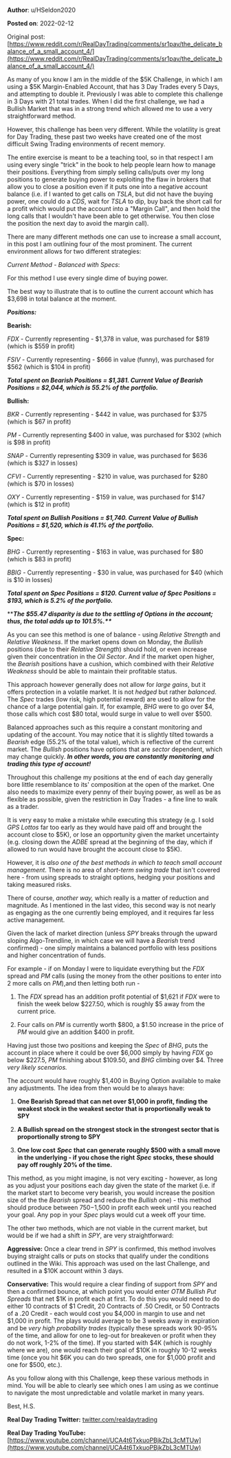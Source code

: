 **Author**: u/HSeldon2020

**Posted on**: 2022-02-12

Original post: [https://www.reddit.com/r/RealDayTrading/comments/sr1pav/the_delicate_balance_of_a_small_account_4/](https://www.reddit.com/r/RealDayTrading/comments/sr1pav/the_delicate_balance_of_a_small_account_4/)

As many of you know I am in the middle of the $5K Challenge, in which I am using a $5K Margin-Enabled Account, that has 3 Day Trades every 5 Days, and attempting to double it.  Previously I was able to complete this challenge in 3 Days with 21 total trades.  When I did the first challenge, we had a Bullish Market that was in a strong trend which allowed me to use a very straightforward method.

However, this challenge has been very different.  While the volatility is great for Day Trading, these past two weeks have created one of the most difficult Swing Trading environments of recent memory.

The entire exercise is meant to be a teaching tool, so in that respect I am using every single "trick" in the book to help people learn how to manage their positions.  Everything from simply selling calls/puts over my long positions to generate buying power to exploiting the flaw in brokers that allow you to close a position even if it puts one into a negative account balance (i.e. if I wanted to get calls on *TSLA*, but did not have the buying power, one could do a *CDS*, wait for *TSLA* to dip, buy back the short call for a profit which would put the account into a "Margin Call", and then hold the long calls that I wouldn't have been able to get otherwise. You then close the position the next day to avoid the margin call).  

There are many different methods one can use to increase a small account, in this post I am outlining four of the most prominent.  The current environment allows for two different strategies:

*Current Method - Balanced with Specs*:  

For this method I use every single dime of buying power.  

The best way to illustrate that is to outline the current account which has $3,698 in total balance at the moment.

***Positions:*** 

**Bearish:**

*FDX -* Currently representing - $1,378 in value, was purchased for $819 (which is $559 in profit)

*FSIV -* Currently representing - $666 in value (funny), was purchased for $562 (which is $104 in profit)

***Total spent on Bearish Positions = $1,381.  Current Value of Bearish Positions = $2,044, which is 55.2% of the portfolio.***

**Bullish:**

*BKR -* Currently representing - $442 in value, was purchased for $375 (which is $67 in profit)

*PM -*  Currently representing $400 in value, was purchased for $302 (which is $98 in profit)

*SNAP -* Currently representing $309 in value, was purchased for $636 (which is $327 in losses)

*CFVI -* Currently representing - $210 in value, was purchased for $280 (which is $70 in losses)

*OXY -* Currently representing - $159 in value, was purchased for $147 (which is $12 in profit)

***Total spent on Bullish Positions = $1,740.  Current Value of Bullish Positions = $1,520, which is 41.1% of the portfolio.***

**Spec:**

*BHG -* Currently representing - $163 in value, was purchased for $80 (which is $83 in profit)

*BBIG -* Currently representing - $30 in value, was purchased for $40 (which is $10 in losses)

***Total spent on Spec Positions = $120.  Current value of Spec Positions = $193, which is 5.2% of the portfolio.***  

\*\****The $55.47 disparity is due to the settling of Options in the account; thus, the total adds up to 101.5%.\*\****

As you can see this method is one of balance - using *Relative Strength* and *Relative Weakness*.  If the market opens down on Monday, the *Bullish* positions (due to their *Relative Strength*) should hold, or even increase given their concentration in the *Oil Sector*.  And if the market open higher, the *Bearish* positions have a cushion, which combined with their *Relative Weakness* should be able to maintain their profitable status.

This approach however generally does not allow for *large gains*, but it offers protection in a volatile market.  It is not *hedged* but rather *balanced*.  The *Spec* trades (low risk, high potential reward) are used to allow for the chance of a large potential gain.  If, for example, *BHG* were to go over $4, those calls which cost $80 total, would surge in value to well over $500.

Balanced approaches such as this require a constant monitoring and updating of the account.  You may notice that it is slightly tilted towards a *Bearish* edge (55.2% of the total value), which is reflective of the current market.  The *Bullish* positions have options that are *sector* dependent, which may change quickly.  ***In other words, you are constantly monitoring and trading this type of account!***

Throughout this challenge my positions at the end of each day generally bore little resemblance to its' composition at the open of the market.  One also needs to maximize every penny of their buying power, as well as be as flexible as possible, given the restriction in Day Trades - a fine line to walk as a trader.  

It is very easy to make a mistake while executing this strategy (e.g. I sold *GPS Lottos* far too early as they would have paid off and brought the account close to $5K), or lose an opportunity given the market uncertainty (e.g. closing down the *ADBE* spread at the beginning of the day, which if allowed to run would have brought the account close to $5K).  

However, it is *also one of the best methods in which to teach small account management*.  There is no area of *short-term swing trade* that isn't covered here - from using spreads to straight options, hedging your positions and taking measured risks.

There of course, *another way,* which really is a matter of reduction and magnitude.  As I mentioned in the last video, this second way is not nearly as engaging as the one currently being employed, and it requires far less active management.  

Given the lack of market direction (unless *SPY* breaks through the upward sloping Algo-Trendline, in which case we will have a *Bearish* trend confirmed) - one simply maintains a balanced portfolio with less positions and higher concentration of funds.

For example - if on Monday I were to liquidate everything but the *FDX* spread and *PM* calls (using the money from the other positions to enter into 2 more calls on *PM*),and then letting both run - 

1) The *FDX* spread has an addition profit potential of $1,621 if *FDX* were to finish the week below $227.50, which is roughly $5 away from the current price. 

2) Four calls on *PM* is currently worth $800, a $1.50 increase in the price of *PM* would give an addition $400 in profit.

Having just those two positions and keeping the *Spec* of *BHG*, puts the account in place where it could be over $6,000 simply by having *FDX* go below $227.5, *PM* finishing about $109.50, and *BHG* climbing over $4.  Three *very likely scenarios.*  

The account would have roughly $1,400 in Buying Option available to make any adjustments.  The idea from then would be to always have:

1) **One Bearish Spread that can net over $1,000 in profit, finding the weakest stock in the weakest sector that is proportionally weak to SPY**

2) **A Bullish spread on the strongest stock in the strongest sector that is proportionally strong to SPY**

3) **One low cost** ***Spec*** **that can generate roughly $500 with a small move in the underlying - if you chose the right** ***Spec*** **stocks, these should pay off roughly 20% of the time.**

This method, as you might imagine, is not very exciting - however, as long as you adjust your positions each day given the state of the market (i.e. if the market start to become very bearish, you would increase the position size of the the *Bearish* spread and reduce the *Bullish* one) - this method should produce between $750-$1,500 in profit each week until you reached your goal.  Any pop in your *Spec* plays would cut a week off your time.

The other two methods, which are not viable in the current market, but would be if we had a shift in *SPY*, are very straightforward:

**Aggressive:**  Once a clear trend in *SPY* is confirmed, this method involves buying straight calls or puts on stocks that qualify under the conditions outlined in the Wiki.  This approach was used on the last Challenge, and resulted in a $10K account within 3 days.

**Conservative:**  This would require a clear finding of support from *SPY* and then a confirmed bounce, at which point you would enter *OTM Bullish Put Spreads* that net $1K in profit each at first.  To do this you would need to do either 10 contracts of $1 Credit, 20 Contracts of .50 Credit, or 50 Contracts of a .20 Credit - each would cost you $4,000 in margin to use and net $1,000 in profit.  The plays would average to be 3 weeks away in expiration and be *very high probability trades* (typically these spreads work 90-95% of the time, and allow for one to leg-out for breakeven or profit when they do not work, 1-2% of the time).  If you started with $4K (which is roughly where we are), one would reach their goal of $10K in roughly 10-12 weeks time (once you hit $6K you can do two spreads, one for $1,000 profit and one for $500, etc.).

As you follow along with this Challenge, keep these various methods in mind.  You will be able to clearly see which ones I am using as we continue to navigate the most unpredictable and volatile market in many years.

 

Best, H.S.

**Real Day Trading Twitter:** [twitter.com/realdaytrading](https://twitter.com/realdaytrading)

**Real Day Trading YouTube:** [https://www.youtube.com/channel/UCA4t6TxkuoPBjkZbL3cMTUw](https://www.youtube.com/channel/UCA4t6TxkuoPBjkZbL3cMTUw)